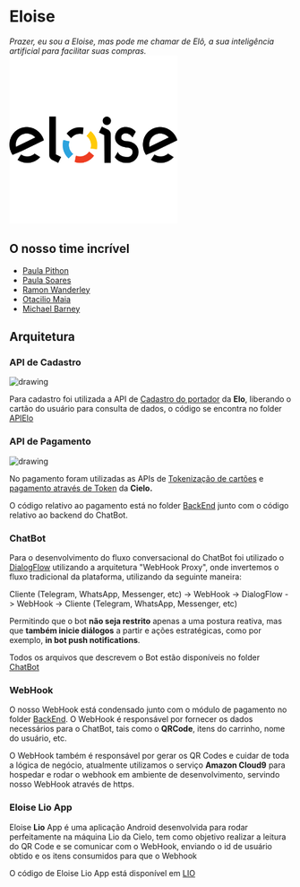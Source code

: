 # Eloise


_Prazer, eu sou a Eloise, mas pode me chamar de Elô, a sua inteligência artificial para facilitar suas compras._
<img src="imgs/eloise_preto_transparente.png" alt="drawing" width="300"/>

## O nosso time incrível

- [Paula Pithon](https://www.linkedin.com/in/paulapithon/)
- [Paula Soares](https://www.linkedin.com/in/soaresdelapaula/)
- [Ramon Wanderley](https://www.linkedin.com/in/ramonwanderley/)
- [Otacilio Maia](https://www.linkedin.com/in/otacilio/)
- [Michael Barney](https://www.linkedin.com/in/michael-barney-junior/)

## Arquitetura

### API de Cadastro
  
<img src="https://proxydata.com.br/gestao/share/adm_usuarios/59ca9e4d98f19.png" alt="drawing" width="200"/>
  
Para cadastro foi utilizada a API de [Cadastro do portador](https://dev.elo.com.br/apis/cadastro-do-portador) da **Elo**, liberando o cartão do usuário para consulta de dados, o código se encontra no folder [APIElo](https://github.com/OtacilioN/WeHack-Argen-4/tree/master/APIElo)

### API de Pagamento

<img src="https://upload.wikimedia.org/wikipedia/commons/thumb/b/bb/Logo_of_Cielo.svg/1200px-Logo_of_Cielo.svg.png" alt="drawing" width="200"/>

No pagamento foram utilizadas as APIs de [Tokenização de cartões](https://developercielo.github.io/manual/cielo-ecommerce) e [pagamento através de Token](https://developercielo.github.io/manual/cielo-ecommerce) da **Cielo.** 

O código relativo ao pagamento está no folder [BackEnd](https://github.com/OtacilioN/WeHack-Argen-4/tree/master/BackEnd) junto com o código relativo ao backend do ChatBot.

### ChatBot

Para o desenvolvimento do fluxo conversacional do ChatBot foi utilizado o [DialogFlow](http://dialogflow.com) utilizando a arquitetura "WebHook Proxy", onde invertemos o fluxo tradicional da plataforma, utilizando da seguinte maneira:

Cliente (Telegram, WhatsApp, Messenger, etc) -> WebHook -> DialogFlow -> WebHook -> Cliente (Telegram, WhatsApp, Messenger, etc)

Permitindo que o bot **não seja restrito** apenas a uma postura reativa, mas que **também inicie diálogos** a partir e ações estratégicas, como por exemplo, **in bot push notifications**.

Todos os arquivos que descrevem o Bot estão disponíveis no folder [ChatBot](https://github.com/OtacilioN/WeHack-Argen-4/tree/master/ChatBot)

### WebHook

O nosso WebHook está condensado junto com o módulo de pagamento no folder [BackEnd](https://github.com/OtacilioN/WeHack-Argen-4/tree/master/BackEnd). O WebHook é responsável por fornecer os dados necessários para o ChatBot, tais como o **QRCode**, itens do carrinho, nome do usuário, etc. 

O WebHook também é responsável por gerar os QR Codes e cuidar de toda a lógica de negócio, atualmente utilizamos o serviço **Amazon Cloud9** para hospedar e rodar o webhook em ambiente de desenvolvimento, servindo nosso WebHook através de https.

### Eloise Lio App

Eloise **Lio** App é uma aplicação Android desenvolvida para rodar perfeitamente na máquina Lio da Cielo, tem como objetivo realizar a leitura do QR Code e se comunicar com o WebHook, enviando o id de usuário obtido e os itens consumidos para que o Webhook

O código de Eloise Lio App está disponível em [LIO](https://github.com/OtacilioN/WeHack-Argen-4/tree/master/LIO)


